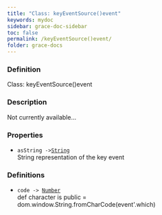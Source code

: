 ```yaml
---
title: "Class: keyEventSource()event"
keywords: mydoc
sidebar: grace-doc-sidebar
toc: false
permalink: /keyEventSource()event/
folder: grace-docs
---
```


### Definition
Class: keyEventSource()event  

### Description
Not currently available...  

### Properties
  
- `asString ->`[`String`]({{site.baseurl}}/404)  
String representation of the key event

### Definitions
- `code -> `[`Number`]({{site.baseurl}}/404)  
def character is public = dom.window.String.fromCharCode(event'.which)

